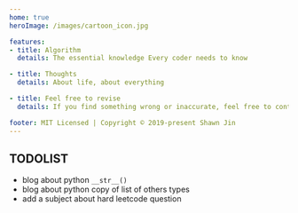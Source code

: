 ```yaml
---
home: true
heroImage: /images/cartoon_icon.jpg

features:
- title: Algorithm
  details: The essential knowledge Every coder needs to know

- title: Thoughts
  details: About life, about everything

- title: Feel free to revise
  details: If you find something wrong or inaccurate, feel free to contact me

footer: MIT Licensed | Copyright © 2019-present Shawn Jin
---
```



## TODOLIST

- blog about python `__str__()`
- blog about python copy of list of others types
- add a subject about hard leetcode question
